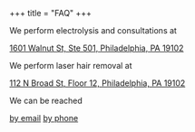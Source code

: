 +++
title = "FAQ"
+++

<p>We perform electrolysis and consultations at</p>
<a class="link" href="https://maps.app.goo.gl/ELzdvZycmVgiZGsK6">1601 Walnut St, Ste 501, Philadelphia, PA 19102</a>
<p>We perform laser hair removal at</p>
<a class="link" href="https://maps.app.goo.gl/Mp8uCUEbKG6c61766">112 N Broad St, Floor 12, Philadelphia, PA 19102</a>
<p>We can be reached</p>
<div class="column">
<a
  class="link" href="mailto:transcend.electrolysis@gmail.com?subject=Client%20Question"
  target="_blank"
  rel="noopener noreferrer"
>by email</a>
<a class="link" href="tel:+12679274247">by phone</a>
</div>
